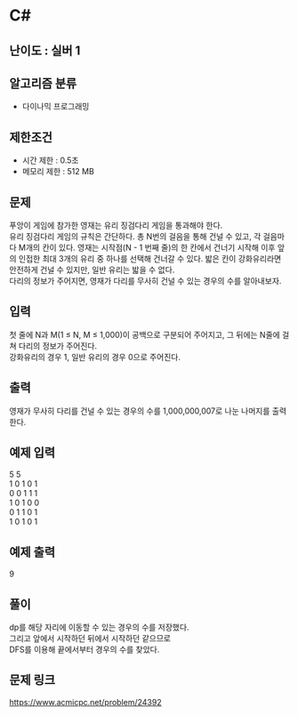 # C#

## 난이도 : 실버 1

## 알고리즘 분류
  - 다이나믹 프로그래밍

## 제한조건
  - 시간 제한 : 0.5초
  - 메모리 제한 : 512 MB

## 문제
푸앙이 게임에 참가한 영재는 유리 징검다리 게임을 통과해야 한다.<br/>
유리 징검다리 게임의 규칙은 간단하다. 총 N번의 걸음을 통해 건널 수 있고, 각 걸음마다 M개의 칸이 있다. 영재는 시작점(N - 1 번째 줄)의 한 칸에서 건너기 시작해 이후 앞의 인접한 최대 3개의 유리 중 하나를 선택해 건너갈 수 있다. 밟은 칸이 강화유리라면 안전하게 건널 수 있지만, 일반 유리는 밟을 수 없다.<br/>
다리의 정보가 주어지면, 영재가 다리를 무사히 건널 수 있는 경우의 수를 알아내보자.<br/>

## 입력
첫 줄에 N과 M(1 ≤ N, M ≤ 1,000)이 공백으로 구분되어 주어지고, 그 뒤에는 N줄에 걸쳐 다리의 정보가 주어진다.<br/>
강화유리의 경우 1, 일반 유리의 경우 0으로 주어진다.<br/>

## 출력
영재가 무사히 다리를 건널 수 있는 경우의 수를 1,000,000,007로 나눈 나머지를 출력한다.<br/>

## 예제 입력
5 5<br/>
1 0 1 0 1<br/>
0 0 1 1 1<br/>
1 0 1 0 0<br/>
0 1 1 0 1<br/>
1 0 1 0 1<br/>

## 예제 출력
9<br/>

## 풀이
dp를 해당 자리에 이동할 수 있는 경우의 수를 저장했다.<br/>
그리고 앞에서 시작하던 뒤에서 시작하던 같으므로<br/>
DFS를 이용해 끝에서부터 경우의 수를 찾았다.<br/>

## 문제 링크
https://www.acmicpc.net/problem/24392